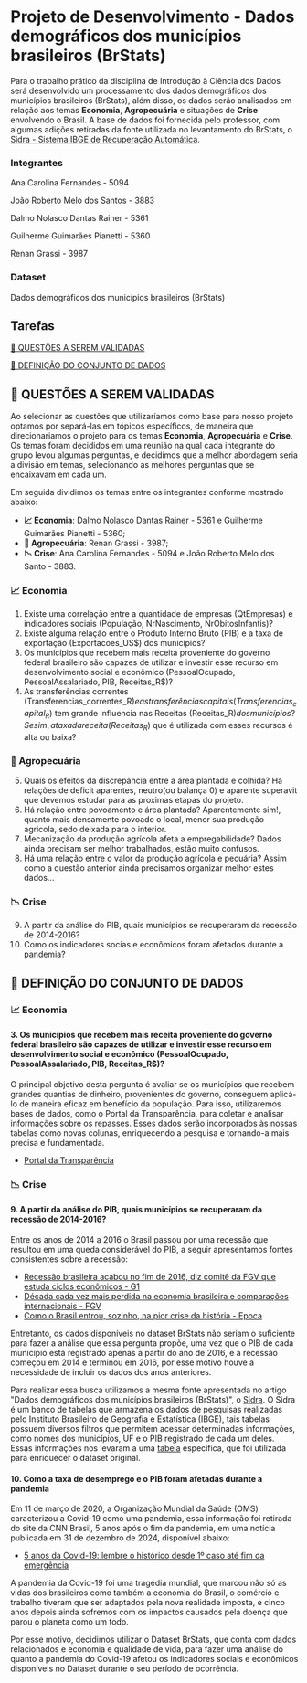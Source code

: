 # **Projeto de Desenvolvimento - Dados demográficos dos municípios brasileiros (BrStats)**

Para o trabalho prático da disciplina de Introdução à Ciência dos Dados será desenvolvido um processamento dos dados demográficos dos municípios brasileiros (BrStats), além disso, os dados serão analisados em relação aos temas **Economia**, **Agropecuária** e situações de **Crise** envolvendo o Brasil. A base de dados foi fornecida pelo professor, com algumas adições retiradas da fonte utilizada no levantamento do BrStats, o [Sidra - Sistema IBGE de Recuperação Automática](https://sidra.ibge.gov.br/pesquisa/censo-demografico/series-temporais/series-temporais/).


### Integrantes

Ana Carolina Fernandes - 5094

João Roberto Melo dos Santos - 3883

Dalmo Nolasco Dantas Rainer - 5361

Guilherme Guimarães Pianetti - 5360

Renan Grassi - 3987

### Dataset

Dados demográficos dos municípios brasileiros (BrStats)

## **Tarefas**

[🔵 QUESTÕES A SEREM VALIDADAS](https://github.com/anaC-Fernandes/ProjetoDados#-questões-a-serem-validadas)

[🔴 DEFINIÇÃO DO CONJUNTO DE DADOS](https://github.com/anaC-Fernandes/ProjetoDados#-definição-do-conjunto-de-dados)

## **🔵 QUESTÕES A SEREM VALIDADAS**

Ao selecionar as questões que utilizaríamos como base para nosso projeto optamos por separá-las em tópicos específicos, de maneira que direcionariamos o projeto para os temas **Economia**, **Agropecuária** e **Crise**. Os temas foram decididos em uma reunião na qual cada integrante do grupo levou algumas perguntas, e decidimos que a melhor abordagem seria a divisão em temas, selecionando as melhores perguntas que se encaixavam em cada um. 

Em seguida dividimos os temas entre os integrantes conforme mostrado abaixo:

- **📈 Economia**: Dalmo Nolasco Dantas Rainer - 5361 e Guilherme Guimarães Pianetti - 5360;
- **🌱 Agropecuária**: Renan Grassi - 3987;
- **📉 Crise**: Ana Carolina Fernandes - 5094 e João Roberto Melo dos Santo - 3883.

### **📈 Economia**
1. Existe uma correlação entre a quantidade de empresas (QtEmpresas) e indicadores sociais (População, NrNascimento, NrObitosInfantis)?
2. Existe alguma relação entre o Produto Interno Bruto (PIB) e a taxa de exportação (Exportacoes_US$) dos municípios?
3. Os municípios que recebem mais receita proveniente do governo federal brasileiro são capazes de utilizar e investir esse recurso em desenvolvimento social e econômico (PessoalOcupado, PessoalAssalariado, PIB, Receitas_R$)?
4. As transferências correntes (Transferencias_correntes_R$) e as transferências capitais (Transferencias_capital_R$) tem grande influencia nas Receitas (Receitas_R$) dos municípios? Se sim, a taxa da receita (Receitas_R$) que é utilizada com esses recursos é alta ou baixa?

### **🌱 Agropecuária**
5. Quais os efeitos da discrepância entre a área plantada e colhida? Há relações de deficit aparentes, neutro(ou balança 0) e aparente superavit que devemos estudar para as proximas etapas do projeto.
6. Há relação entre povoamento e área plantada? Aparentemente sim!, quanto mais densamente povoado o local, menor sua produção agricola, sedo deixada para o interior.
7. Mecanização da produção agrícola afeta a empregabilidade? Dados ainda precisam ser melhor trabalhados, estão muito confusos.
8. Há uma relação entre o valor da produção agrícola e pecuária? Assim como a questão anterior ainda precisamos organizar melhor estes dados...

### **📉 Crise**

9. A partir da análise do PIB, quais municípios se recuperaram da recessão de 2014-2016? 
10. Como os indicadores socias e econômicos foram afetados durante a pandemia?

## **🔴 DEFINIÇÃO DO CONJUNTO DE DADOS**

### **📈 Economia**

#### **3. Os municípios que recebem mais receita proveniente do governo federal brasileiro são capazes de utilizar e investir esse recurso em desenvolvimento social e econômico (PessoalOcupado, PessoalAssalariado, PIB, Receitas_R$)?**

O principal objetivo desta pergunta é avaliar se os municípios que recebem grandes quantias de dinheiro, provenientes do governo, conseguem aplicá-lo de maneira eficaz em benefício da população. Para isso, utilizaremos bases de dados, como o Portal da Transparência, para coletar e analisar informações sobre os repasses. Esses dados serão incorporados às nossas tabelas como novas colunas, enriquecendo a pesquisa e tornando-a mais precisa e fundamentada.

  - [Portal da Transparência](https://portaldatransparencia.gov.br/transferencias/consulta?ordenarPor=mesAno&direcao=desc)

### **📉 Crise**

#### **9. A partir da análise do PIB, quais municípios se recuperaram da recessão de 2014-2016?**

Entre os anos de 2014 a 2016 o Brasil passou por uma recessão que resultou em uma queda considerável do PIB, a seguir apresentamos fontes consistentes
sobre a recessão:

  - [Recessão brasileira acabou no fim de 2016, diz comitê da FGV que estuda ciclos econômicos - G1](https://g1.globo.com/economia/noticia/recessao-brasileira-acabou-no-fim-de-2016-diz-comite-da-fgv-que-estuda-ciclos-economicos.ghtml)
  - [Década cada vez mais perdida na economia brasileira e comparações internacionais - FGV](https://portal.fgv.br/artigos/decada-cada-vez-mais-perdida-economia-brasileira-e-comparacoes-internacionais)
  - [Como o Brasil entrou, sozinho, na pior crise da história - Epoca](https://epoca.globo.com/ideias/noticia/2016/04/como-o-brasil-entrou-sozinho-na-pior-crise-da-historia.html)

  Entretanto, os dados disponíveis no dataset BrStats não seriam o suficiente para fazer a análise que essa pergunta propõe, uma vez que o PIB de cada município está registrado apenas a partir do ano de 
  2016, e a recessão começou em 2014 e terminou em 2016, por esse motivo houve a necessidade de incluir os dados dos anos anteriores.
  
  Para realizar essa busca utilizamos a mesma fonte apresentada no artigo "Dados demográficos dos municípios brasileiros (BrStats)", o [Sidra](https://sidra.ibge.gov.br/pesquisa/censo-demografico/series-temporais/series-temporais/). O Sidra é um banco de tabelas que armazena os dados de pesquisas realizadas pelo Instituto Brasileiro de Geografia e Estatística (IBGE), tais tabelas possuem diversos filtros que permitem acessar determinadas informações, como nomes dos municípios, UF e o PIB registrado de cada um deles. Essas informações nos levaram a uma [tabela](https://sidra.ibge.gov.br/tabela/5938#resultado) específica, que foi utilizada para enriquecer o dataset original.

#### **10. Como a taxa de desemprego e o PIB foram afetadas durante a pandemia**

Em 11 de março de 2020, a Organização Mundial da Saúde (OMS) caracterizou a Covid-19 como uma pandemia, essa informação foi retirada do site da CNN Brasil, 5 anos após o fim da pandemia, em uma notícia publicada em 31 de dezembro de 2024, disponível abaixo:

- [5 anos da Covid-19: lembre o histórico desde 1º caso até fim da emergência](https://www.cnnbrasil.com.br/saude/5-anos-da-covid-19-relembre-o-historico-desde-1o-caso-ate-fim-da-emergencia/)

A pandemia da Covid-19 foi uma tragédia mundial, que marcou não só as vidas dos brasileiros como também a economia do Brasil, o comércio e trabalho tiveram que ser adaptados pela nova realidade imposta, e cinco anos depois ainda sofremos com os impactos causados pela doença que parou o planeta como um todo. 

Por esse motivo, decidimos utilizar o Dataset BrStats, que conta com dados relacionados e economia e qualidade de vida, para fazer uma análise do quanto a pandemia do Covid-19 afetou os indicadores sociais e econômicos disponíveis no Dataset durante o seu período de ocorrência.
